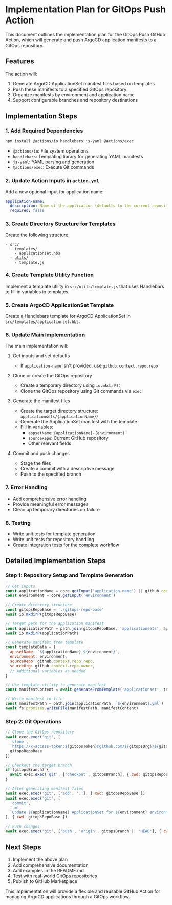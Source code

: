 # Implementation Plan for GitOps Push Action

This document outlines the implementation plan for the GitOps Push GitHub Action, which will generate and push ArgoCD application manifests to a GitOps repository.

## Features

The action will:
1. Generate ArgoCD ApplicationSet manifest files based on templates
2. Push these manifests to a specified GitOps repository
3. Organize manifests by environment and application name
4. Support configurable branches and repository destinations

## Implementation Steps

### 1. Add Required Dependencies

```bash
npm install @actions/io handlebars js-yaml @actions/exec
```

- `@actions/io`: File system operations
- `handlebars`: Templating library for generating YAML manifests
- `js-yaml`: YAML parsing and generation
- `@actions/exec`: Execute Git commands

### 2. Update Action Inputs in `action.yml`

Add a new optional input for application name:

```yaml
application-name:
  description: Name of the application (defaults to the current repository name if not specified)
  required: false
```

### 3. Create Directory Structure for Templates

Create the following structure:
```
- src/
  - templates/
    - applicationset.hbs
  - utils/
    - template.js
```

### 4. Create Template Utility Function

Implement a template utility in `src/utils/template.js` that uses Handlebars to fill in variables in templates.

### 5. Create ArgoCD ApplicationSet Template

Create a Handlebars template for ArgoCD ApplicationSet in `src/templates/applicationset.hbs`.

### 6. Update Main Implementation

The main implementation will:

1. Get inputs and set defaults
   - If `application-name` isn't provided, use `github.context.repo.repo`
   
2. Clone or create the GitOps repository
   - Create a temporary directory using `io.mkdirP()`
   - Clone the GitOps repository using Git commands via `exec`
   
3. Generate the manifest files
   - Create the target directory structure: `applicationsets/{applicationName}/`
   - Generate the ApplicationSet manifest with the template
   - Fill in variables:
     - `appsetName`: `{applicationName}-{environment}`
     - `sourceRepo`: Current GitHub repository
     - Other relevant fields
     
4. Commit and push changes
   - Stage the files
   - Create a commit with a descriptive message
   - Push to the specified branch

### 7. Error Handling

- Add comprehensive error handling
- Provide meaningful error messages
- Clean up temporary directories on failure

### 8. Testing

- Write unit tests for template generation
- Write unit tests for repository handling
- Create integration tests for the complete workflow

## Detailed Implementation Steps

### Step 1: Repository Setup and Template Generation

```javascript
// Get inputs
const applicationName = core.getInput('application-name') || github.context.repo.repo
const environment = core.getInput('environment')

// Create directory structure
const gitopsRepoBase = './gitops-repo-base'
await io.mkdirP(gitopsRepoBase)

// Target path for the application manifest
const applicationPath = path.join(gitopsRepoBase, 'applicationsets', applicationName)
await io.mkdirP(applicationPath)

// Generate manifest from template
const templateData = {
  appsetName: `${applicationName}-${environment}`,
  environment: environment,
  sourceRepo: github.context.repo.repo,
  sourceOrg: github.context.repo.owner,
  // Additional variables as needed
}

// Use template utility to generate manifest
const manifestContent = await generateFromTemplate('applicationset', templateData)

// Write manifest to file
const manifestPath = path.join(applicationPath, `${environment}.yml`)
await fs.promises.writeFile(manifestPath, manifestContent)
```

### Step 2: Git Operations

```javascript
// Clone the GitOps repository
await exec.exec('git', [
  'clone',
  `https://x-access-token:${gitopsToken}@github.com/${gitopsOrg}/${gitopsRepoName}.git`,
  gitopsRepoBase
])

// Checkout the target branch
if (gitopsBranch) {
  await exec.exec('git', ['checkout', gitopsBranch], { cwd: gitopsRepoBase })
}

// After generating manifest files
await exec.exec('git', ['add', '.'], { cwd: gitopsRepoBase })
await exec.exec('git', [
  'commit',
  '-m',
  `Update ${applicationName} ApplicationSet for ${environment} environment`
], { cwd: gitopsRepoBase })

// Push changes
await exec.exec('git', ['push', 'origin', gitopsBranch || 'HEAD'], { cwd: gitopsRepoBase })
```

## Next Steps

1. Implement the above plan
2. Add comprehensive documentation
3. Add examples in the README.md
4. Test with real-world GitOps repositories
5. Publish to GitHub Marketplace

This implementation will provide a flexible and reusable GitHub Action for managing ArgoCD applications through a GitOps workflow.